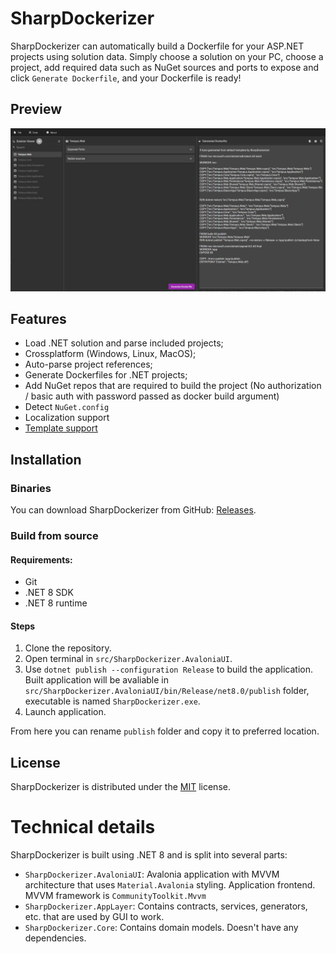 # SharpDockerizer

SharpDockerizer can automatically build a Dockerfile for your ASP.NET projects using solution data. Simply choose a solution on your PC, choose a project, add required data such as NuGet sources and ports to expose and click `Generate Dockerfile`, and your Dockerfile is ready!

## Preview

![SharpDockerizer Main UI Screenshot](https://github.com/DmitryGolubenkov/SharpDockerizer/blob/master/img/main-ui.jpg)

## Features

- Load .NET solution and parse included projects;
- Crossplatform (Windows, Linux, MacOS);
- Auto-parse project references;
- Generate Dockerfiles for .NET projects;
- Add NuGet repos that are required to build the project (No authorization / basic auth with password passed as docker build argument)
- Detect `NuGet.config`
- Localization support
- [Template support](https://github.com/DmitryGolubenkov/SharpDockerizer/wiki/Templates)

## Installation

### Binaries

You can download SharpDockerizer from GitHub: [Releases](https://github.com/DmitryGolubenkov/SharpDockerizer/releases). 

### Build from source

#### Requirements:

- Git
- .NET 8 SDK
- .NET 8 runtime

#### Steps

1. Clone the repository.
2. Open terminal in `src/SharpDockerizer.AvaloniaUI`.
3. Use `dotnet publish --configuration Release` to build the application. Built application will be avaliable in `src/SharpDockerizer.AvaloniaUI/bin/Release/net8.0/publish` folder, executable is named `SharpDockerizer.exe`.
4. Launch application. 

From here you can rename `publish` folder and copy it to preferred location.

### 

## License

SharpDockerizer is distributed under the [MIT](https://github.com/DmitryGolubenkov/SharpDockerizer/blob/master/LICENSE.txt) license.

# Technical details

SharpDockerizer is built using .NET 8 and is split into several parts:

- `SharpDockerizer.AvaloniaUI`: Avalonia application with MVVM architecture that uses `Material.Avalonia` styling. Application frontend. MVVM framework is `CommunityToolkit.Mvvm`
- `SharpDockerizer.AppLayer`: Contains contracts, services, generators, etc. that are used by GUI to work.
- `SharpDockerizer.Core`: Contains domain models. Doesn't have any dependencies.
